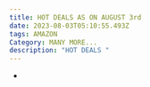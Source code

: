 ```yaml
---
title: HOT DEALS AS ON AUGUST 3rd
date: 2023-08-03T05:10:55.493Z
tags: AMAZON
Category: MANY MORE...
description: "HOT DEALS "
---
```

*